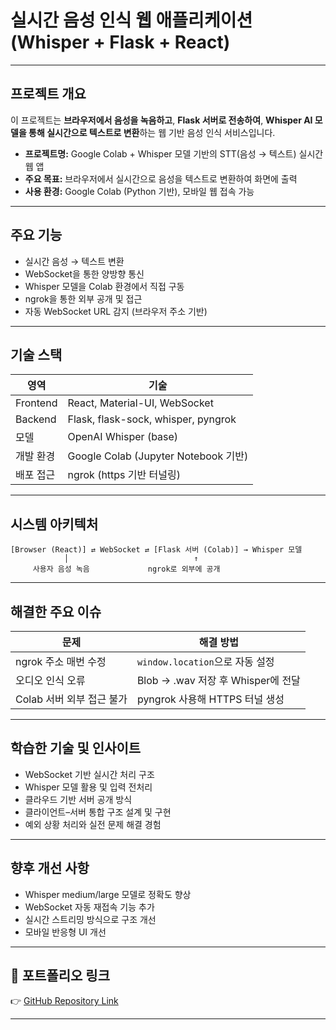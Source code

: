 
# 실시간 음성 인식 웹 애플리케이션 (Whisper + Flask + React)
---
## 프로젝트 개요

이 프로젝트는 **브라우저에서 음성을 녹음하고**, **Flask 서버로 전송하여**, **Whisper AI 모델을 통해 실시간으로 텍스트로 변환**하는 웹 기반 음성 인식 서비스입니다.
- **프로젝트명:** Google Colab + Whisper 모델 기반의 STT(음성 → 텍스트) 실시간 웹 앱
- **주요 목표:** 브라우저에서 실시간으로 음성을 텍스트로 변환하여 화면에 출력
- **사용 환경:** Google Colab (Python 기반), 모바일 웹 접속 가능

---

## 주요 기능

- 실시간 음성 → 텍스트 변환
- WebSocket을 통한 양방향 통신
- Whisper 모델을 Colab 환경에서 직접 구동
- ngrok을 통한 외부 공개 및 접근
- 자동 WebSocket URL 감지 (브라우저 주소 기반)

---

## 기술 스택

| 영역        | 기술                                   |
|-------------|----------------------------------------|
| Frontend    | React, Material-UI, WebSocket          |
| Backend     | Flask, flask-sock, whisper, pyngrok    |
| 모델        | OpenAI Whisper (base)                  |
| 개발 환경   | Google Colab (Jupyter Notebook 기반)   |
| 배포 접근   | ngrok (https 기반 터널링)              |

---

## 시스템 아키텍처

```plaintext
[Browser (React)] ⇄ WebSocket ⇄ [Flask 서버 (Colab)] → Whisper 모델
            │                            ↑
     사용자 음성 녹음             ngrok로 외부에 공개
```

---

## 해결한 주요 이슈

| 문제 | 해결 방법 |
|------|------------|
| ngrok 주소 매번 수정 | `window.location`으로 자동 설정 |
| 오디오 인식 오류 | Blob → .wav 저장 후 Whisper에 전달 |
| Colab 서버 외부 접근 불가 | pyngrok 사용해 HTTPS 터널 생성 |

---

## 학습한 기술 및 인사이트

- WebSocket 기반 실시간 처리 구조
- Whisper 모델 활용 및 입력 전처리
- 클라우드 기반 서버 공개 방식
- 클라이언트–서버 통합 구조 설계 및 구현
- 예외 상황 처리와 실전 문제 해결 경험

---

## 향후 개선 사항

- Whisper medium/large 모델로 정확도 향상
- WebSocket 자동 재접속 기능 추가
- 실시간 스트리밍 방식으로 구조 개선
- 모바일 반응형 UI 개선

---

## 📌 포트폴리오 링크

👉 [GitHub Repository Link](https://github.com/your-username/yolov8-object-detection-webapp)

---
